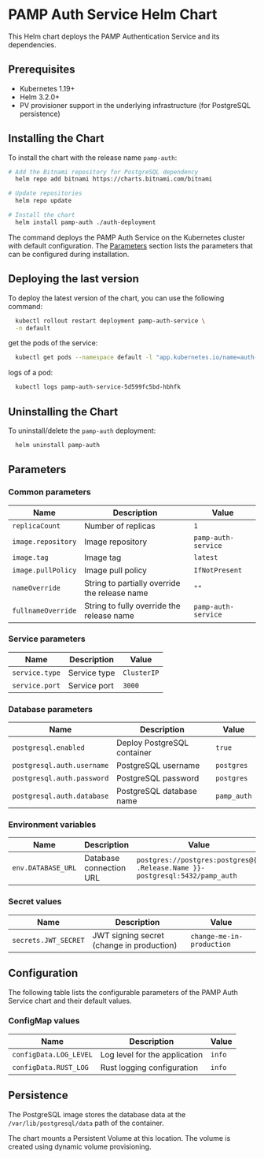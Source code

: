 # PAMP Auth Service Helm Chart

This Helm chart deploys the PAMP Authentication Service and its dependencies.

## Prerequisites

- Kubernetes 1.19+
- Helm 3.2.0+
- PV provisioner support in the underlying infrastructure (for PostgreSQL persistence)

## Installing the Chart

To install the chart with the release name `pamp-auth`:

```bash
# Add the Bitnami repository for PostgreSQL dependency
  helm repo add bitnami https://charts.bitnami.com/bitnami

# Update repositories
  helm repo update

# Install the chart
  helm install pamp-auth ./auth-deployment
```

The command deploys the PAMP Auth Service on the Kubernetes cluster with default configuration. The [Parameters](#parameters) section lists the parameters that can be configured during installation.

## Deploying the last version

To deploy the latest version of the chart, you can use the following command:

```bash
  kubectl rollout restart deployment pamp-auth-service \
  -n default
```

get the pods of the service:

```bash
  kubectl get pods --namespace default -l "app.kubernetes.io/name=auth-deployment,app.kubernetes.io/instance=pamp-auth"
```

logs of a pod:

```bash
  kubectl logs pamp-auth-service-5d599fc5bd-hbhfk
```

## Uninstalling the Chart

To uninstall/delete the `pamp-auth` deployment:

```bash
  helm uninstall pamp-auth
```

## Parameters

### Common parameters

| Name                | Description                                                                           | Value           |
|---------------------|---------------------------------------------------------------------------------------|-----------------|
| `replicaCount`      | Number of replicas                                                                    | `1`             |
| `image.repository`  | Image repository                                                                      | `pamp-auth-service` |
| `image.tag`         | Image tag                                                                             | `latest`        |
| `image.pullPolicy`  | Image pull policy                                                                     | `IfNotPresent`  |
| `nameOverride`      | String to partially override the release name                                         | `""`            |
| `fullnameOverride`  | String to fully override the release name                                             | `pamp-auth-service` |

### Service parameters

| Name                       | Description                                                      | Value       |
|----------------------------|------------------------------------------------------------------|-------------|
| `service.type`             | Service type                                                     | `ClusterIP` |
| `service.port`             | Service port                                                     | `3000`      |

### Database parameters

| Name                          | Description                                                    | Value        |
|-------------------------------|----------------------------------------------------------------|--------------|
| `postgresql.enabled`          | Deploy PostgreSQL container                                    | `true`       |
| `postgresql.auth.username`    | PostgreSQL username                                            | `postgres`   |
| `postgresql.auth.password`    | PostgreSQL password                                            | `postgres`   |
| `postgresql.auth.database`    | PostgreSQL database name                                       | `pamp_auth`  |

### Environment variables

| Name                          | Description                                                    | Value        |
|-------------------------------|----------------------------------------------------------------|--------------|
| `env.DATABASE_URL`            | Database connection URL                                        | `postgres://postgres:postgres@{{ .Release.Name }}-postgresql:5432/pamp_auth` |

### Secret values

| Name                          | Description                                                    | Value        |
|-------------------------------|----------------------------------------------------------------|--------------|
| `secrets.JWT_SECRET`          | JWT signing secret (change in production)                      | `change-me-in-production` |

## Configuration

The following table lists the configurable parameters of the PAMP Auth Service chart and their default values.

### ConfigMap values

| Name                          | Description                                                    | Value        |
|-------------------------------|----------------------------------------------------------------|--------------|
| `configData.LOG_LEVEL`        | Log level for the application                                  | `info`       |
| `configData.RUST_LOG`         | Rust logging configuration                                     | `info`       |

## Persistence

The PostgreSQL image stores the database data at the `/var/lib/postgresql/data` path of the container.

The chart mounts a Persistent Volume at this location. The volume is created using dynamic volume provisioning. 